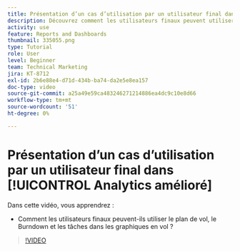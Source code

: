 ```yaml
---
title: Présentation d’un cas d’utilisation par un utilisateur final dans [!UICONTROL Analytics amélioré]
description: Découvrez comment les utilisateurs finaux peuvent utiliser le plan de vol, le Burndown et les tâches dans les graphiques en vol.
activity: use
feature: Reports and Dashboards
thumbnail: 335055.png
type: Tutorial
role: User
level: Beginner
team: Technical Marketing
jira: KT-8712
exl-id: 2b6e88e4-d71d-434b-ba74-da2e5e8ea157
doc-type: video
source-git-commit: a25a49e59ca483246271214886ea4dc9c10e8d66
workflow-type: tm+mt
source-wordcount: '51'
ht-degree: 0%

---
```


# Présentation d’un cas d’utilisation par un utilisateur final dans [!UICONTROL Analytics amélioré]

Dans cette vidéo, vous apprendrez :

* Comment les utilisateurs finaux peuvent-ils utiliser le plan de vol, le Burndown et les tâches dans les graphiques en vol ?

>[!VIDEO](https://video.tv.adobe.com/v/335055/?quality=12&learn=on)
